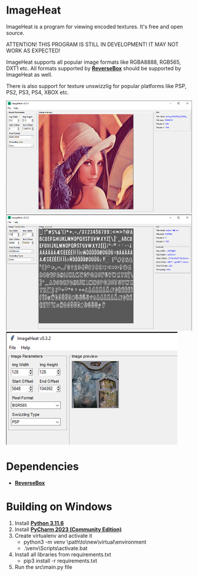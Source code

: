 # ImageHeat
ImageHeat is a program for viewing encoded textures.
It's free and open source.

ATTENTION! THIS PROGRAM IS STILL IN DEVELOPMENT!
IT MAY NOT WORK AS EXPECTED!

ImageHeat supports all popular image formats like RGBA8888, RGB565, DXT1 etc.
All formats supported by **[ReverseBox](https://github.com/bartlomiejduda/ReverseBox)** should be supported by ImageHeat as well.

There is also support for texture unswizzlig for popular platforms like PSP, PS2, PS3, PS4, XBOX etc.

<img src="src\data\img\usage.png">
<img src="src\data\img\usage2.png">
<img src="src\data\img\usage3.png">


# Dependencies

* **[ReverseBox](https://github.com/bartlomiejduda/ReverseBox)**


# Building on Windows

1. Install  **[Python 3.11.6](https://www.python.org/downloads/release/python-3116/)**
2. Install **[PyCharm 2023 (Community Edition)](https://www.jetbrains.com/pycharm/download/other.html)**
3. Create virtualenv and activate it
   - python3 -m venv \path\to\new\virtual\environment
   - .\venv\Scripts\activate.bat
4. Install all libraries from requirements.txt
   - pip3 install -r requirements.txt
5. Run the src\main.py file
